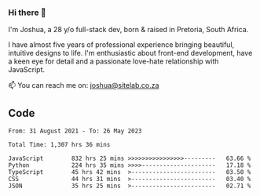 ### Hi there 👋

I'm Joshua, a 28 y/o full-stack dev, born & raised in Pretoria, South Africa. 

I have almost five years of professional experience bringing beautiful, intuitive designs to life. I'm enthusiastic about front-end development, have a keen eye for detail and a passionate love-hate relationship with JavaScript.

📫 You can reach me on: joshua@sitelab.co.za

## **Code**

<!--START_SECTION:waka-->

```text
From: 31 August 2021 - To: 26 May 2023

Total Time: 1,307 hrs 36 mins

JavaScript        832 hrs 25 mins >>>>>>>>>>>>>>>>---------   63.66 %
Python            224 hrs 35 mins >>>>---------------------   17.18 %
TypeScript        45 hrs 42 mins  >------------------------   03.50 %
CSS               44 hrs 31 mins  >------------------------   03.40 %
JSON              35 hrs 25 mins  >------------------------   02.71 %
```

<!--END_SECTION:waka-->
